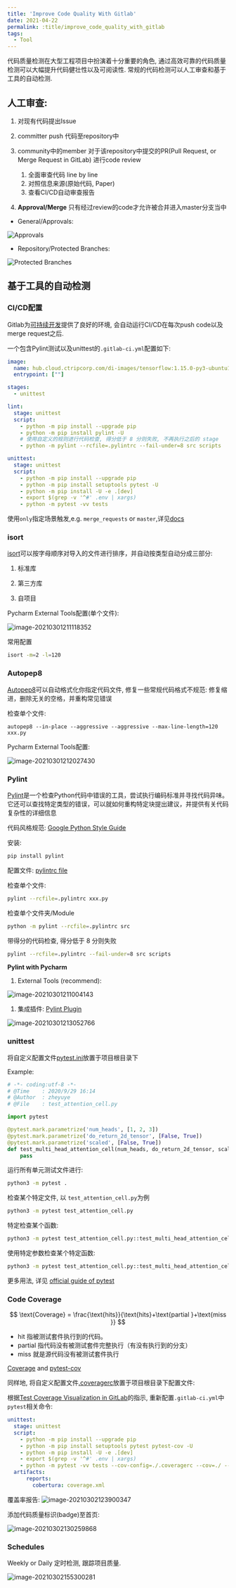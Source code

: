 ```yaml
---
title: 'Improve Code Quality With Gitlab'
date: 2021-04-22
permalink: :title/improve_code_quality_with_gitlab
tags:
  - Tool
---
```



代码质量检测在大型工程项目中扮演着十分重要的角色, 通过高效可靠的代码质量检测可以大幅提升代码健壮性以及可阅读性. 常规的代码检测可以人工审查和基于工具的自动检测.

## 人工审查:

1. 对现有代码提出Issue

2. committer push 代码至repository中

3. community中的member 对于该repository中提交的PR(Pull Request, or Merge Request in GitLab) 进行code review
   1. 全面审查代码 line by line
   2. 对照信息来源(原始代码, Paper)
   3.  查看CI/CD自动审查报告
   
4. **Approval/Merge** 只有经过review的code才允许被合并进入master分支当中

  * General/Approvals:

  ![Approvals](https://zheyuye-image-1257819557.cos.ap-shanghai.myqcloud.com/img/image-20210301194146178.png)

  * Repository/Protected Branches:

![Protected Branches](https://zheyuye-image-1257819557.cos.ap-shanghai.myqcloud.com/img/image-20210301194658654.png)

## 基于工具的自动检测

### CI/CD配置

Gitlab为[可持续开发](https://docs.gitlab.com/ee/ci/introduction/index.html)提供了良好的环境, 会自动运行CI/CD在每次push code以及merge request之后.

一个包含Pylint测试以及unittest的`.gitlab-ci.yml`配置如下:

```yaml
image:
  name: hub.cloud.ctripcorp.com/di-images/tensorflow:1.15.0-py3-ubuntu16.04-cpu
  entrypoint: [""]

stages:
  - unittest

lint:
  stage: unittest
  script:
    - python -m pip install --upgrade pip
    - python -m pip install pylint -U
    # 使用自定义的规则进行代码检查, 得分低于 8 分则失败, 不再执行之后的 stage
    - python -m pylint --rcfile=.pylintrc --fail-under=8 src scripts

unittest:
  stage: unittest
  script:
    - python -m pip install --upgrade pip
    - python -m pip install setuptools pytest -U
    - python -m pip install -U -e .[dev]
    - export $(grep -v '^#' .env | xargs)
    - python -m pytest -vv tests
```

使用`only`指定场景触发,e.g. `merge_requests` or `master`,详见[docs](https://docs.gitlab.com/ee/ci/merge_request_pipelines/#use-only-or-except-to-run-pipelines-for-merge-requests)

### isort

[isort](https://pypi.org/project/isort/)可以按字母顺序对导入的文件进行排序，并自动按类型自动分成三部分:

1. 标准库

2. 第三方库

3. 自项目

Pycharm External Tools配置(单个文件):

![image-20210301211118352](https://zheyuye-image-1257819557.cos.ap-shanghai.myqcloud.com/img/image-20210301211118352.png)

常用配置

```bash
isort -m=2 -l=120
```

### Autopep8

[Autopep8](https://pypi.org/project/autopep8/)可以自动格式化你指定代码文件, 修复一些常规代码格式不规范: 修复缩进，删除无关的空格，并重构常见错误

检查单个文件:

```
autopep8 --in-place --aggressive --aggressive --max-line-length=120  xxx.py
```

Pycharm External Tools配置:

![image-20210301212027430](https://zheyuye-image-1257819557.cos.ap-shanghai.myqcloud.com/img/image-20210301212027430.png)

### Pylint

[Pylint](http://pylint.pycqa.org/en/latest/intro.html)是一个检查Python代码中错误的工具，尝试执行编码标准并寻找代码异味。它还可以查找特定类型的错误，可以就如何重构特定块提出建议，并提供有关代码复杂性的详细信息

代码风格规范: [Google Python Style Guide](https://google.github.io/styleguide/pyguide.html)

安装:

```bash
pip install pylint
```

配置文件: [pylintrc file](https://gist.github.com/ZheyuYe/11953dd99ad09e2fa81bb62ccd125dc0)

检查单个文件:
```bash
pylint --rcfile=.pylintrc xxx.py
```

检查单个文件夹/Module

```bash
python -m pylint --rcfile=.pylintrc src
```

带得分的代码检查, 得分低于 8 分则失败

```bash
pylint --rcfile=.pylintrc --fail-under=8 src scripts
```

**Pylint with Pycharm**

1. External Tools (recommend):

![image-20210301211004143](https://zheyuye-image-1257819557.cos.ap-shanghai.myqcloud.com/img/image-20210301211004143.png)

1. 集成插件: [Pylint Plugin](https://plugins.jetbrains.com/plugin/11084-pylint)

![image-20210301213052766](https://zheyuye-image-1257819557.cos.ap-shanghai.myqcloud.com/img/image-20210301213052766.png)

### unittest

将自定义配置文件[pytest.ini](https://gist.github.com/ZheyuYe/4c8f29823f34d455ceef0476df40fdaa)放置于项目根目录下

Example: 

```python
# -*- coding:utf-8 -*-
# @Time    : 2020/9/29 16:14
# @Author  : zheyuye
# @File    : test_attention_cell.py

import pytest

@pytest.mark.parametrize('num_heads', [1, 2, 3])
@pytest.mark.parametrize('do_return_2d_tensor', [False, True])
@pytest.mark.parametrize('scaled', [False, True])
def test_multi_head_attention_cell(num_heads, do_return_2d_tensor, scaled):
	pass
```
运行所有单元测试文件进行:

```bash
python3 -m pytest .
```
检查某个特定文件, 以 `test_attention_cell.py`为例

```bash
python3 -m pytest test_attention_cell.py
```

特定检查某个函数:

```bash
python3 -m pytest test_attention_cell.py::test_multi_head_attention_cell
```

使用特定参数检查某个特定函数:
```bash
python3 -m pytest test_attention_cell.py::test_multi_head_attention_cell[False-False-1]
```


更多用法, 详见 [official guide of pytest](https://docs.pytest.org/en/latest/) 

### Code Coverage

$$
\text{Coverage} =  \frac{\text{hits}}{\text{hits}+\text{partial }+\text{miss }}
$$

 

- hit 指被测试套件执行到的代码。
- partial 指代码没有被测试套件完整执行（有没有执行到的分支）
- miss 就是源代码没有被测试套件执行

[Coverage](https://coverage.readthedocs.io/en/coverage-5.5/) and [pytest-cov](https://pytest-cov.readthedocs.io/)

同样地, 将自定义配置文件[.coveragerc](https://gist.github.com/ZheyuYe/caa7f97f19a1c38355aeee9dbc919f95)放置于项目根目录下配置文件: 

根据[Test Coverage Visualization in GitLab](https://docs.gitlab.com/ee/user/project/merge_requests/test_coverage_visualization.html#python-example)的指示, 重新配置`.gitlab-ci.yml`中`pytest`相关命令:

```yaml
unittest:
  stage: unittest
  script:
    - python -m pip install --upgrade pip
    - python -m pip install setuptools pytest pytest-cov -U
    - python -m pip install -U -e .[dev]
    - export $(grep -v '^#' .env | xargs)
    - python -m pytest -vv tests --cov-config=./.coveragerc --cov=./ --cov-report=xml
  artifacts:
      reports:
        cobertura: coverage.xml
```

覆盖率报告:
![image-20210302123900347](https://zheyuye-image-1257819557.cos.ap-shanghai.myqcloud.com/img/image-20210302123900347.png)

添加代码质量标识(badge)至首页:

![image-20210302130259868](https://zheyuye-image-1257819557.cos.ap-shanghai.myqcloud.com/img/image-20210302130259868.png)

### Schedules

Weekly or Daily 定时检测, 跟踪项目质量.

![image-20210302155300281](https://zheyuye-image-1257819557.cos.ap-shanghai.myqcloud.com/img/image-20210302155300281.png)